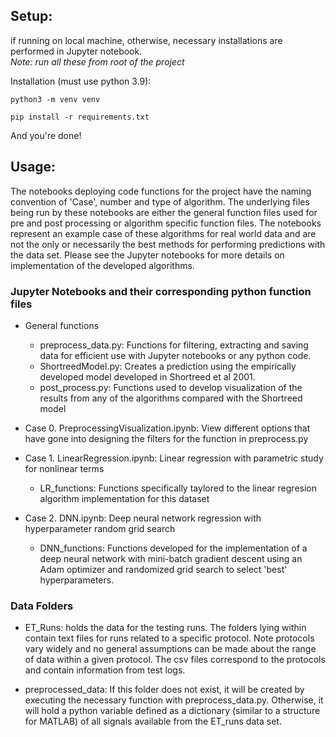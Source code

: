 ## Setup:
if running on local machine, otherwise, necessary installations are performed in Jupyter notebook.
<br>
*Note: run all these from root of the project*

Installation (must use python 3.9):
```
python3 -m venv venv
```

```
pip install -r requirements.txt
```

And you're done!

## Usage:
The notebooks deploying code functions for the project have the naming convention of 'Case', number and type of algorithm. The underlying files being run by these notebooks are either the general function files used for pre and post processing or algorithm specific function files. The notebooks represent an example case of these algorithms for real world data and are not the only or necessarily the best methods for performing predictions with the data set. Please see the Jupyter notebooks for more details on implementation of the developed algorithms.

### Jupyter Notebooks and their corresponding python function files 
- General functions
    * preprocess_data.py: Functions for filtering, extracting and saving data for efficient use with Jupyter notebooks or any python code.
    * ShortreedModel.py: Creates a prediction using the empirically developed model developed in Shortreed et al 2001.
    * post_process.py: Functions used to develop visualization of the results from any of the algorithms compared with the Shortreed model

- Case 0. PreprocessingVisualization.ipynb: View different options that have gone into designing the filters for the function in preprocess.py 

- Case 1. LinearRegression.ipynb: Linear regression with parametric study for nonlinear terms 
    * LR_functions: Functions specifically taylored to the linear regresion algorithm implementation for this dataset

- Case 2. DNN.ipynb: Deep neural network regression with hyperparameter random grid search
    * DNN_functions: Functions  developed for the implementation of a deep neural network with mini-batch gradient descent using an Adam optimizer and randomized grid search to select 'best' hyperparameters.
    
 ### Data Folders 
- ET_Runs: holds the data for the testing runs. The folders lying within contain text files for runs related to a specific protocol. Note protocols vary widely and no general assumptions can be made about the range of data within a given protocol. The csv files correspond to the protocols and contain information from test logs.

- preprocessed_data: If this folder does not exist, it will be created by executing the necessary function with preprocess_data.py. Otherwise, it will hold a python variable defined as a dictionary (similar to a structure for MATLAB) of all signals available from the ET_runs data set.
